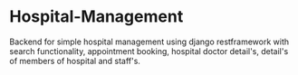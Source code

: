 # Hospital-Management
Backend for simple hospital management using django restframework with search functionality, appointment booking, hospital doctor detail's, detail's of members of hospital and staff's. 
